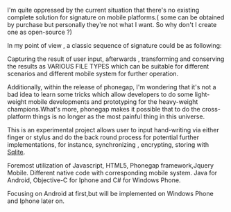 I'm quite oppressed by the current situation that there's no existing complete solution for signature on mobile platforms.( some can be obtained by purchase but personally they're not what I want. So why don't I create one as open-source ?)

In my point of view , a classic sequence of signature could be as following:

Capturing the result of user input, afterwards ,  transforming and conserving the results as VARIOUS FILE TYPES which can be suitable for different scenarios and different mobile system for further operation.

Additionally, within the release of phonegap, I'm wondering that it's not a bad idea to learn some tricks which allow developers to do some light-weight mobile developments and prototyping for the heavy-weight champions.What's more, phonegap makes it possible that to do the cross-platform things is no longer as the most painful thing in this universe.


This is an experimental project allows user to input hand-writing via either finger or stylus and do the back round process for potential further implementations, for instance, synchronizing , encrypting, storing with [Sqlite](http://www.sqlite.org).

Foremost utilization of Javascript, HTML5, Phonegap framework,Jquery Mobile. Different native code with corresponding mobile system. Java for Android, Objective-C for Iphone and C# for Windows Phone.

Focusing on Android at first,but will be implemented on Windows Phone and Iphone later on.

